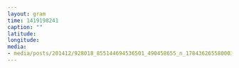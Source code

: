 ```yaml
---
layout: gram
time: 1419198241
caption: ""
latitude: 
longitude: 
media:
- media/posts/201412/928018_855144694536501_490458655_n_17843626558000351.jpg
---
```

